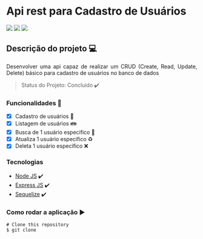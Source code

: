 # Api rest para Cadastro de Usuários
<img src= "https://miro.medium.com/max/768/1*gjA78w2_Q8lSNZAnTMScqA.png"/>
    <img src="https://img.shields.io/static/v1?label=ExpressJS&message=framework&color=green&style=for-the-badge&logo=node.js" />
    <img src="https://img.shields.io/static/v1?label=Sequelize&message=framework&color=blue&style=for-the-badge&logo=node.js"/>
    
##  Descrição do projeto 💻
<p align="justify"> Desenvolver uma api capaz de realizar um CRUD (Create, Read, Update, Delete) básico para cadastro de usuários no banco de dados</p>

> Status do Projeto: Concluido :heavy_check_mark:

### Funcionalidades :rocket:

- [X] Cadastro de usuários :man:
- [X] Listagem de usuários :family:
- [X] Busca de 1 usuário especifico :raising_hand:
- [X] Atualiza 1 usuário especifico :recycle:
- [X] Deleta 1 usuário especifico :x:

### Tecnologias
- [Node JS](https://nodejs.org/en/about/) :heavy_check_mark:
- [Express JS](https://expressjs.com/pt-br/) :heavy_check_mark:
- [Sequelize](https://sequelize.org/) :heavy_check_mark:

### Como rodar a aplicação :arrow_forward:
```
# Clone this repository
$ git clone 
```
